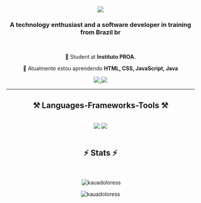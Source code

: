 <h1 align="center">
    <img src="https://readme-typing-svg.herokuapp.com/?font=Righteous&size=35&center=true&vCenter=true&width=500&height=70&duration=4000&lines=Olá+👋;+me+chamo+Kauã+Dolores!;" />
</h1>

<h3 align="center">A technology enthusiast and
a software developer in training from Brazil br</h3>

<br/>

<div align="center">
 
 🔭 Student at **Instituto PROA.**
 
 🌱 Atualmente estou aprendendo **HTML, CSS, JavaScript, Java**

 </div>
 
<div align="center"> 
  <a href="mailto:doloresskaua@gmail.com">
    <img src="https://img.shields.io/badge/Gmail-333333?style=for-the-badge&logo=gmail&logoColor=red" />
  </a>
  <a href="https://www.linkedin.com/in/kaua-dolores-developer/" target="_blank">
    <img src="https://img.shields.io/badge/LinkedIn-0077B5?style=for-the-badge&logo=linkedin&logoColor=white" target="_blank" />
  </a>
</div>

 <hr/>
 
<h2 align="center">⚒️ Languages-Frameworks-Tools ⚒️</h2>
<br/>
<div align="center">
    <img src="https://skillicons.dev/icons?i=react,bootstrap,html,css,vscode,github,figma,git" />
    <img src="https://skillicons.dev/icons?i=nodejs,javascript,java,mysql," /><br>
</div>

<br/>
<h2 align="center">⚡ Stats ⚡</h2>
<br>
<div align=center>
<p>&nbsp;<img align="center" src="https://github-readme-stats.vercel.app/api?username=kauadoloress&show_icons=true&locale=en" alt="kauadoloress" /></p>

<p><img align="center" src="https://github-readme-streak-stats.herokuapp.com/?user=kauadoloress&" alt="kauadoloress" /></p>
</div>

